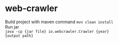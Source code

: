 # web-crawler
Build project with maven command
<code>mvn clean install</code><br/>
Run jar <br/><code>java -cp {jar file} io.webcrawler.Crawler {year} {output path}</code>
